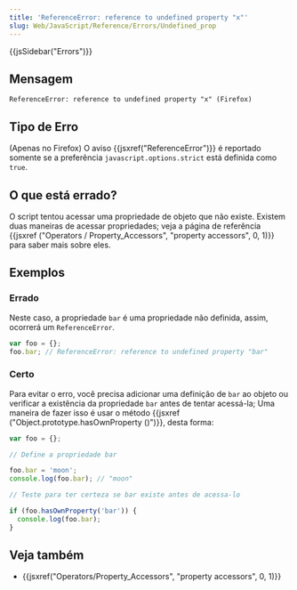 ```yaml
---
title: 'ReferenceError: reference to undefined property "x"'
slug: Web/JavaScript/Reference/Errors/Undefined_prop
---
```

{{jsSidebar("Errors")}}

## Mensagem

```
ReferenceError: reference to undefined property "x" (Firefox)
```

## Tipo de Erro

(Apenas no Firefox) O aviso {{jsxref("ReferenceError")}} é reportado somente se a preferência `javascript.options.strict` está definida como `true`.

## O que está errado?

O script tentou acessar uma propriedade de objeto que não existe. Existem duas maneiras de acessar propriedades; veja a página de referência {{jsxref ("Operators / Property_Accessors", "property accessors", 0, 1)}} para saber mais sobre eles.

## Exemplos

### Errado

Neste caso, a propriedade `bar` é uma propriedade não definida, assim, ocorrerá um `ReferenceError`.

```js example-bad
var foo = {};
foo.bar; // ReferenceError: reference to undefined property "bar"
```

### Certo

Para evitar o erro, você precisa adicionar uma definição de `bar` ao objeto ou verificar a existência da propriedade `bar` antes de tentar acessá-la; Uma maneira de fazer isso é usar o método {{jsxref ("Object.prototype.hasOwnProperty ()")}}, desta forma:

```js example-good
var foo = {};

// Define a propriedade bar

foo.bar = 'moon';
console.log(foo.bar); // "moon"

// Teste para ter certeza se bar existe antes de acessa-lo

if (foo.hasOwnProperty('bar')) {
  console.log(foo.bar);
}
```

## Veja também

- {{jsxref("Operators/Property_Accessors", "property accessors", 0, 1)}}
